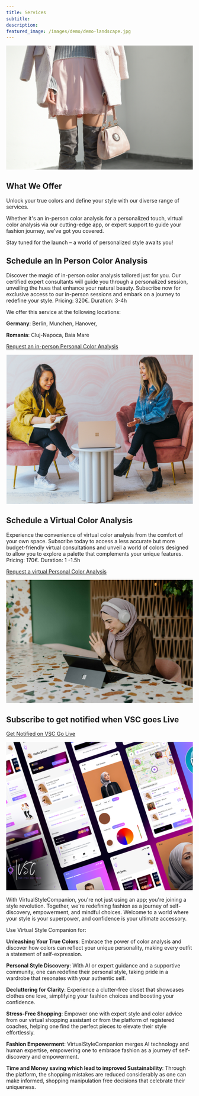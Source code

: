 ```yaml
---
title: Services
subtitle: 
description: 
featured_image: /images/demo/demo-landscape.jpg
---
```


![](/images/tamara-bellis-AreMq4SKhPA-unsplash.jpg)

## What We Offer

Unlock your true colors and define your style with our diverse range of services. 

Whether it's an in-person color analysis for a personalized touch, virtual color analysis via our cutting-edge app, or expert support to guide your fashion journey, we've got you covered. 

Stay tuned for the launch – a world of personalized style awaits you!


## Schedule an In Person Color Analysis

Discover the magic of in-person color analysis tailored just for you. Our certified expert consultants will guide you through a personalized session, unveiling the hues that enhance your natural beauty. Subscribe now for exclusive access to our in-person sessions and embark on a journey to redefine your style. Pricing: 320€. Duration: 3-4h

We offer this service at the following locations: 

**Germany**: Berlin, Munchen, Hanover, 

**Romania**: Cluj-Napoca, Baia Mare

[Request an in-person Personal Color Analysis](mailto:virtualstylecompanion@tuta.com?subject=InPersonSession&body=your%20message%20goes%20here)

![](/images/services/Screenshot%20from%202024-01-20%2020-50-48.png)


## Schedule a Virtual Color Analysis

Experience the convenience of virtual color analysis from the comfort of your own space. Subscribe today to access a less accurate but more budget-friendly virtual consultations and unveil a world of colors designed to allow you to explore a palette that complements your unique features. Pricing: 170€. Duration: 1 -1.5h


[Request a virtual Personal Color Analysis](mailto:virtualstylecompanion@tuta.com?subject=VirtualSession&body=your%20message%20goes%20here)

![](/images/services/Screenshot%20from%202024-01-20%2020-51-30.png)


## Subscribe to get notified when VSC goes Live

[Get Notified on VSC Go Live](mailto:virtualstylecompanion@tuta.com?subject=Subscribe&body=I%20would%20like%20to%20subscribe%20for%20the%20go%20live%20notification)

![](/images/services/download_app.png)

With VirtualStyleCompanion, you're not just using an app; you're joining a style revolution. Together, we're redefining fashion as a journey of self-discovery, empowerment, and mindful choices. Welcome to a world where your style is your superpower, and confidence is your ultimate accessory.

Use Virtual Style Companion for: 

**Unleashing Your True Colors**: Embrace the power of color analysis and discover how colors can
reflect your unique personality, making every outfit a statement of self-expression.

**Personal Style Discovery**: With AI or expert guidance and a supportive community, one can redefine their personal style, taking pride in a wardrobe that resonates with your authentic self.

**Decluttering for Clarity**: Experience a clutter-free closet that showcases clothes one love, simplifying your fashion choices and boosting your confidence.

**Stress-Free Shopping**: Empower one with expert style and color advice from our
virtual shopping assistant or from the platform of registered coaches, helping one find
the perfect pieces to elevate their style effortlessly.

**Fashion Empowerment**: VirtualStyleCompanion merges AI technology and human
expertise, empowering one to embrace fashion as a journey of self-discovery and
empowerment.

**Time and Money saving which lead to improved Sustainability**: Through the platform, the shopping mistakes are reduced considerably as one can make informed, shopping manipulation free decisions that celebrate their uniqueness.
